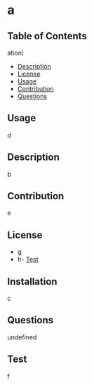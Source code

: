 # a
## Table of Contents
ation)
- [Description](#Description)
- [License](#License)
- [Usage](#Usage)
- [Contribution](#Contribution)
- [Questions](#Questions)

## Usage
d

## Description
b

## Contribution
e

## License
- g
- h- [Test](#Test)

## Installation
c

## Questions
undefined

## Test
f
